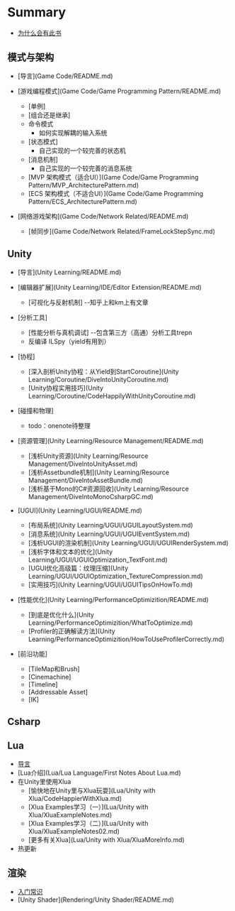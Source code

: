 # Summary

* [为什么会有此书](README.md)


## 模式与架构

* [导言](Game Code/README.md)

* [游戏编程模式](Game Code/Game Programming Pattern/README.md)
  * \[单例\]
  * \[组合还是继承\]
  * 命令模式
    * 如何实现解耦的输入系统
  * \[状态模式\]
    * 自己实现的一个较完善的状态机
  * \[消息机制\]
    * 自己实现的一个较完善的消息系统
  * [MVP 架构模式（适合UI）](Game Code/Game Programming Pattern/MVP_ArchitecturePattern.md)
  * [ECS 架构模式（不适合UI）](Game Code/Game Programming Pattern/ECS_ArchitecturePattern.md)


* [网络游戏架构](Game Code/Network Related/README.md)
  * [帧同步](Game Code/Network Related/FrameLockStepSync.md)



## Unity

* [导言](Unity Learning/README.md)
* [编辑器扩展](Unity Learning/IDE/Editor Extension/README.md)
  * \[可视化与反射机制\]  --知乎上和km上有文章


* \[分析工具\]
  * \[性能分析与真机调试\] --包含第三方（高通）分析工具trepn
  * 反编译 ILSpy（yield有用到）


* [协程]
  * [深入剖析Unity协程：从Yield到StartCoroutine](Unity Learning/Coroutine/DiveIntoUnityCoroutine.md)
  * [Unity协程实用技巧](Unity Learning/Coroutine/CodeHappilyWithUnityCoroutine.md)



* [碰撞和物理]
  * todo：onenote待整理



* [资源管理](Unity Learning/Resource Management/README.md)
  * [浅析Unity资源](Unity Learning/Resource Management/DiveIntoUnityAsset.md)
  * [浅析Assetbundle机制](Unity Learning/Resource Management/DiveIntoAssetBundle.md)
  * [浅析基于Mono的C\#资源回收](Unity Learning/Resource Management/DiveIntoMonoCsharpGC.md)



* [UGUI](Unity Learning/UGUI/README.md)
  * [布局系统](Unity Learning/UGUI/UGUILayoutSystem.md)
  * [消息系统](Unity Learning/UGUI/UGUIEventSystem.md)
  * [浅析UGUI的渲染机制](Unity Learning/UGUI/UGUIRenderSystem.md)
  * [浅析字体和文本的优化](Unity Learning/UGUI/UGUIOptimization_TextFont.md)
  * [UGUI优化高级篇：纹理压缩](Unity Learning/UGUI/UGUIOptimization_TextureCompression.md)
  * [实用技巧](Unity Learning/UGUI/UGUITipsOnHowTo.md)



* [性能优化](Unity Learning/PerformanceOptimizition/README.md)
  * [到底是优化什么](Unity Learning/PerformanceOptimizition/WhatToOptimize.md)
  * [Profiler的正确解读方法](Unity Learning/PerformanceOptimizition/HowToUseProfilerCorrectly.md)



* [前沿功能]
  * [TileMap和Brush]
  * [Cinemachine]
  * [Timeline]
  * [Addressable Asset]
  * [IK]


## Csharp


## Lua

* [导言](Lua/README.md)
* [Lua介绍](Lua/Lua Language/First Notes About Lua.md)
* 在Unity里使用Xlua
  * [愉快地在Unity里与Xlua玩耍](Lua/Unity with Xlua/CodeHappierWithXlua.md)
  * [Xlua Examples学习（一）](Lua/Unity with Xlua/XluaExampleNotes.md)
  * [Xlua Examples学习（二）](Lua/Unity with Xlua/XluaExampleNotes02.md)
  * [更多有关Xlua](Lua/Unity with Xlua/XluaMoreInfo.md)
* 热更新

## 渲染

* [入门常识](Rendering/Intro/README.md)
* [Unity Shader](Rendering/Unity Shader/README.md)
